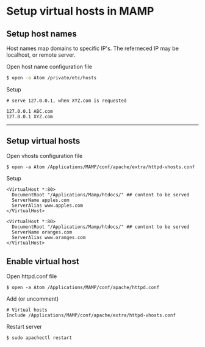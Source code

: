 # Setup virtual hosts in MAMP

## Setup host names

Host names map domains to specific IP's. The referneced IP may be localhost, or remote server.

Open host name configuration file

```bash
$ open -a Atom /private/etc/hosts
```

Setup

```
# serve 127.0.0.1, when XYZ.com is requested

127.0.0.1 ABC.com
127.0.0.1 XYZ.com
```

***

## Setup virtual hosts

Open vhosts configuration file

```shell
$ open -a Atom /Applications/MAMP/conf/apache/extra/httpd-vhosts.conf
```

Setup

```
<VirtualHost *:80>
  DocumentRoot "/Applications/Mamp/htdocs/" ## content to be served
  ServerName apples.com
  ServerAlias www.apples.com
</VirtualHost>

<VirtualHost *:80>
  DocumentRoot "/Applications/Mamp/htdocs/" ## content to be served
  ServerName oranges.com
  ServerAlias www.oranges.com
</VirtualHost>
```

## Enable virtual host

Open httpd.conf file

```
$ open -a Atom /Applications/MAMP/conf/apache/httpd.conf
```

Add (or uncomment)

```
# Virtual hosts
Include /Applications/MAMP/conf/apache/extra/httpd-vhosts.conf
```

Restart server

```
$ sudo apachectl restart
```
